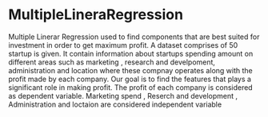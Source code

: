 # MultipleLineraRegression
Multiple Linerar Regression used to find components that are best suited for investment in order to get maximum profit.
A dataset comprises of 50 startup is given. It contain information about startups spending amount on different areas such as marketing , research and develpoment, administration
and location where these compnay operates along with the profit made by each company.
Our goal is to find the features that plays a significant role in making profit. 
The profit of each company is considered as dependent variable.
Marketing spend , Reserch and development , Administration and loctaion are considered independent variable 
